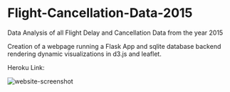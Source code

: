 # Flight-Cancellation-Data-2015
Data Analysis of all Flight Delay and Cancellation Data from the year 2015


Creation of a webpage running a Flask App and sqlite database backend rendering dynamic visualizations in d3.js and leaflet. 

Heroku Link: 



![website-screenshot](https://user-images.githubusercontent.com/48166327/63485978-614c4580-c45a-11e9-886f-c8c70134a3b5.png)
